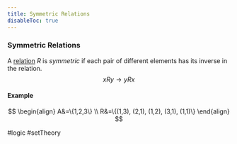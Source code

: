 ```yaml
---
title: Symmetric Relations
disableToc: true
---
```


### Symmetric Relations
A [relation](relations.md) $R$ is _symmetric_ if each pair of different elements has its inverse in the relation.
$$
xRy \to yRx
$$

#### Example
$$
\begin{align}
	A&=\{1,2,3\} \\
	R&=\{(1,3), (2,1), (1,2), (3,1), (1,1)\}
\end{align}
$$

#logic #setTheory 
